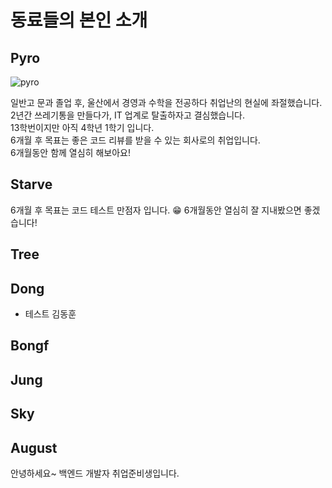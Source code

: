 # 동료들의 본인 소개

## Pyro

![pyro](./img/pyro_profile.png)

일반고 문과 졸업 후, 울산에서 경영과 수학을 전공하다 취업난의 현실에 좌절했습니다.<br>
2년간 쓰레기통을 만들다가, IT 업계로 탈출하자고 결심했습니다.<br>
13학번이지만 아직 4학년 1학기 입니다.<br>
6개월 후 목표는 좋은 코드 리뷰를 받을 수 있는 회사로의 취업입니다.<br>
6개월동안 함께 열심히 해보아요!

## Starve
6개월 후 목표는 코드 테스트 만점자 입니다. 😁
6개월동안 열심히 잘 지내봤으면 좋겠습니다!


## Tree

## Dong
- 테스트 김동훈


## Bongf

## Jung
## Sky

## August
 
안녕하세요~ 백엔드 개발자 취업준비생입니다.
